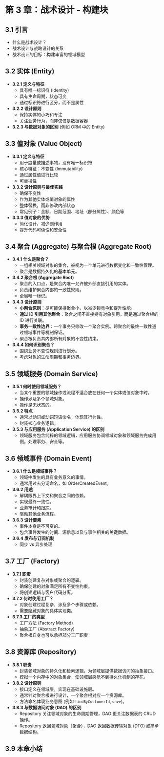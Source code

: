 # 第 3 章：战术设计 - 构建块

## 3.1 引言
   - 什么是战术设计？
   - 战术设计与战略设计的关系
   - 战术设计的目标：构建丰富的领域模型

## 3.2 实体 (Entity)
   - **3.2.1 定义与特征**
     - 具有唯一标识符 (Identity)
     - 具有生命周期，状态可变
     - 通过标识符进行区分，而不是属性
   - **3.2.2 设计原则**
     - 保持实体的小巧和专注
     - 关注业务行为，而非仅仅是数据容器
   - **3.2.3 与数据对象的区别** (例如 ORM 中的 Entity)

## 3.3 值对象 (Value Object)
   - **3.3.1 定义与特征**
     - 用于度量或描述事物，没有唯一标识符
     - 核心特征：不变性 (Immutability)
     - 通过属性值进行比较
     - 可替换性
   - **3.3.2 设计原则与最佳实践**
     - 确保不变性
     - 作为其他实体或值对象的属性
     - 整体替换，而非修改内部状态
     - 常见例子：金额、日期范围、地址（部分属性）、颜色等
   - **3.3.3 值对象的优势**
     - 简化设计，减少副作用
     - 提升代码可读性和安全性

## 3.4 聚合 (Aggregate) 与聚合根 (Aggregate Root)
   - **3.4.1 什么是聚合？**
     - 一组相关领域对象的集合，被视为一个单元进行数据变化和一致性管理。
     - 聚合是数据持久化的基本单元。
   - **3.4.2 聚合根 (Aggregate Root)**
     - 聚合的入口点，是聚合内唯一允许被外部直接引用的实体。
     - 负责维护聚合内部的一致性规则。
     - 全局唯一标识。
   - **3.4.3 设计原则**
     - **小聚合原则**：尽可能保持聚合小，以减少锁竞争和提升性能。
     - **通过 ID 引用其他聚合**：聚合之间不直接持有对象引用，而是通过聚合根的 ID 进行关联。
     - **事务一致性边界**：一个事务只修改一个聚合实例。跨聚合的最终一致性通过领域事件等机制保证。
     - 聚合根负责其内部所有对象的不变性约束。
   - **3.4.4 如何识别聚合？**
     - 围绕业务不变性规则进行划分。
     - 考虑对象的生命周期和事务边界。

## 3.5 领域服务 (Domain Service)
   - **3.5.1 何时使用领域服务？**
     - 当某个重要的领域操作或流程不适合放在任何一个实体或值对象中时。
     - 操作涉及多个领域对象。
     - 操作是无状态的。
   - **3.5.2 特点**
     - 通常以动词或动词短语命名，体现其行为性。
     - 封装核心业务逻辑。
   - **3.5.3 与应用服务 (Application Service) 的区别**
     - 领域服务包含纯粹的领域逻辑，应用服务协调领域对象和领域服务完成用例，处理事务、安全等。

## 3.6 领域事件 (Domain Event)
   - **3.6.1 什么是领域事件？**
     - 领域中发生的具有业务意义的事情。
     - 通常用过去分词命名，如 OrderCreatedEvent。
   - **3.6.2 用途**
     - 解耦限界上下文和聚合之间的依赖。
     - 实现最终一致性。
     - 业务审计和跟踪。
     - 驱动其他业务流程。
   - **3.6.3 设计要素**
     - 事件本身是不可变的。
     - 包含事件发生的时间、源信息以及与事件相关的关键数据。
   - **3.6.4 发布与订阅机制**
     - 同步 vs 异步处理

## 3.7 工厂 (Factory)
   - **3.7.1 职责**
     - 封装创建复杂对象或聚合的逻辑。
     - 确保创建的对象满足所有不变性约束。
     - 将创建逻辑与客户代码分离。
   - **3.7.2 何时使用工厂？**
     - 对象创建过程复杂，涉及多个步骤或依赖。
     - 需要隐藏对象的具体实现类。
   - **3.7.3 工厂的类型**
     - 工厂方法 (Factory Method)
     - 抽象工厂 (Abstract Factory)
     - 聚合根自身也可以承担部分工厂职责

## 3.8 资源库 (Repository)
   - **3.8.1 职责**
     - 封装领域对象的持久化和检索逻辑，为领域层提供数据访问的抽象接口。
     - 模拟一个内存中的对象集合，使领域层感觉不到持久化机制的存在。
   - **3.8.2 设计原则**
     - 接口定义在领域层，实现在基础设施层。
     - 通常针对聚合根进行设计，一个聚合根对应一个资源库。
     - 方法命名体现业务意图 (例如 `findByCustomerId`, `save`)。
   - **3.8.3 与数据访问对象 (DAO) 的区别**
     - Repository 关注领域对象的生命周期管理，DAO 更关注数据表的 CRUD 操作。
     - Repository 返回领域对象（聚合），DAO 返回数据传输对象 (DTO) 或简单数据结构。

## 3.9 本章小结 